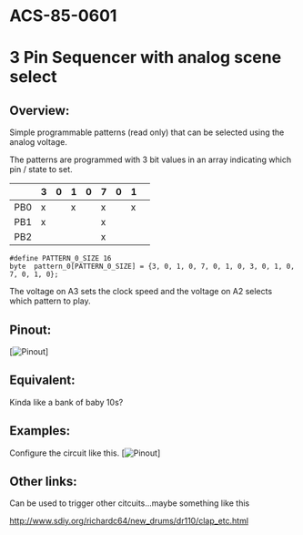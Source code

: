 # ACS-85-0601
3 Pin Sequencer with analog scene select
==============

## Overview:
Simple programmable patterns  (read only) that can be selected using the analog voltage.

The patterns are programmed with 3 bit values in an array indicating which pin / state to set.


|     | 3 | 0 | 1 | 0 | 7 | 0 | 1 |   |
|-----|---|---|---|---|---|---|---|---|
| PB0 | x |   | x |   | x |   | x |   |
| PB1 | x |   |   |   | x |   |   |   |
| PB2 |   |   |   |   | x |   |   |   |


    #define PATTERN_0_SIZE 16
    byte  pattern_0[PATTERN_0_SIZE] = {3, 0, 1, 0, 7, 0, 1, 0, 3, 0, 1, 0, 7, 0, 1, 0};


The voltage on A3 sets the clock speed and the voltage on A2 selects which pattern to play.


## Pinout:
[![Pinout](https://github.com/robstave/ArduinoComponentSketches/blob/master/ACS-85%20ATTiny85%20sketches/ACS-85-0601/images/ACS-85-0601.png)] 

## Equivalent:

Kinda like a bank of baby 10s?
 
 
## Examples:
Configure the circuit like this.
[![Pinout](https://github.com/robstave/ArduinoComponentSketches/blob/master/ACS-85%20ATTiny85%20sketches/ACS-85-0601/images/ACS-85-0601-ex.png)] 



## Other links:
Can be used to trigger other citcuits...maybe something like this

http://www.sdiy.org/richardc64/new_drums/dr110/clap_etc.html


 
